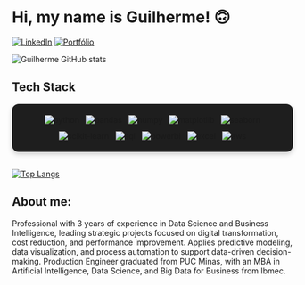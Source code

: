 <h1>Hi, my name is Guilherme! 🙃</h1>

[![LinkedIn](https://img.shields.io/badge/LinkedIn-0077B5?style=for-the-badge&logo=linkedin&logoColor=white
)](https://www.linkedin.com/in/guilhermebcaldas/) 
[![Portfólio](https://img.shields.io/badge/Portf%C3%B3lio-000000?style=for-the-badge)](https://guilherme-portfolio-one.vercel.app/)

![Guilherme GitHub stats](https://github-readme-stats.vercel.app/api?username=ggcds&show_icons=true&theme=tokyonight)

<h2>Tech Stack</h2>

<div style="
    display: flex;
    flex-wrap: wrap;
    justify-content: center;
    align-items: center;
    gap: 12px;
    padding: 20px;
    background-color: #1e1e1e;
    border-radius: 12px;
    box-shadow: 0px 4px 10px rgba(0, 0, 0, 0.2);
">
    <img alt="python" src="https://img.shields.io/badge/Python-3776AB?style=for-the-badge&logo=python&logoColor=white">
    <img alt="pandas" src="https://img.shields.io/badge/Pandas-150458?style=for-the-badge&logo=pandas&logoColor=white">
    <img alt="numpy" src="https://img.shields.io/badge/Numpy-013243?style=for-the-badge&logo=numpy&logoColor=white">
    <img alt="matplotlib" src="https://img.shields.io/badge/Matplotlib-11557C?style=for-the-badge&logoColor=white">
    <img alt="seaborn" src="https://img.shields.io/badge/Seaborn-4B8BBE?style=for-the-badge&logo=python&logoColor=white">
    <img alt="scikit-learn" src="https://img.shields.io/badge/Scikit--Learn-F7931E?style=for-the-badge&logo=scikit-learn&logoColor=white">
    <img alt="sql" src="https://img.shields.io/badge/SQL-336791?style=for-the-badge&logo=postgresql&logoColor=white">
    <img alt="powerbi" src="https://img.shields.io/badge/Power%20BI-F2C811?style=for-the-badge&logo=powerbi&logoColor=black">
    <img alt="excel" src="https://img.shields.io/badge/Excel-217346?style=for-the-badge&logo=microsoft-excel&logoColor=white">
    <img alt="aws" src="https://img.shields.io/badge/AWS-232F3E?style=for-the-badge&logo=amazon-aws&logoColor=white">
</div><br/>


[![Top Langs](https://github-readme-stats.vercel.app/api/top-langs/?username=ggcds&layout=compact)](https://github.com/ggcds/github-readme-stats)

<h2>About me:</h2>
<p>
Professional with 3 years of experience in Data Science and Business Intelligence, leading strategic projects focused on digital transformation, cost reduction, and performance improvement. Applies predictive modeling, data visualization, and process automation to support data-driven decision-making. Production Engineer graduated from PUC Minas, with an MBA in Artificial Intelligence, Data Science, and Big Data for Business from Ibmec.
</p>
